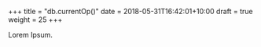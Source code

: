 +++
title = "db.currentOp()"
date =  2018-05-31T16:42:01+10:00
draft = true
weight = 25
+++

Lorem Ipsum.
